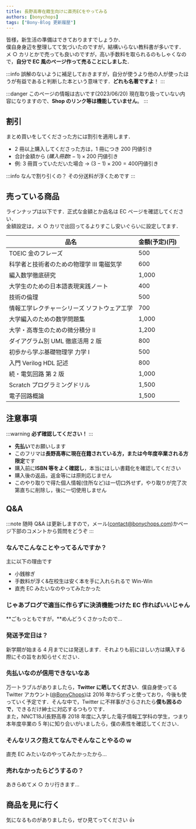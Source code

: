 ```yaml
---
title: 長野高専在籍生向けに直売ECをやってみる
authors: [bonychops]
tags: ["Bony-Blog 更新履歴"]
---
```


皆様，新生活の準備はできておりますでしょうか．  
僕自身身辺を整理してて気づいたのですが，結構いらない教科書が多いです．  
メ ○ カリとかで売っても良いのですが，高い手数料を取られるのもしゃくなので，**自分で EC 風のページ作って売ることにしました**．

<!--truncate-->

:::info
誤解のないように補足しておきますが，自分が使うより他の人が使ったほうが有益であると判断した本という意味です．**どれも名著ですよ**！
:::

:::danger このページの情報は古いです(2023/06/20)
現在取り扱っていない内容になりますので、**Shop のリンク等は機能していません**。
:::

## 割引

まとめ買いをしてくださった方には割引を適用します．

- 2 冊以上購入してくださった方は，1 冊につき 200 円値引き
- 合計金額から $(購入冊数t-1) \times 200$ 円値引き
- 例: 3 冊買っていただいた場合 → $(3 - 1) \times 200 = 400$円値引き

:::info なんで割り引くの？
その分送料が浮くためです
:::

## 売っている商品

ラインナップは以下です．正式な金額とか品名は EC ページを確認してください．  
金額設定は，メ ○ カリで出回ってるよりすこし安いぐらいに設定してます．

| 品名                                        | 金額(予定)(円) |
| ------------------------------------------- | -------------- |
| TOEIC 金のフレーズ                          | 500            |
| 科学者と技術者のための物理学 III 電磁気学   | 600            |
| 編入数学徹底研究                            | 1,000          |
| 大学生のための日本語表現実践ノート          | 400            |
| 技術の倫理                                  | 500            |
| 情報工学レクチャーシリーズ ソフトウェア工学 | 700            |
| 大学編入のための数学問題集                  | 1,000          |
| 大学・高専生のための微分積分 II             | 1,200          |
| ダイアグラム別 UML 徹底活用 2 版            | 800            |
| 初歩から学ぶ基礎物理学 力学 I               | 500            |
| 入門 Verilog HDL 記述                       | 800            |
| 続・電気回路 第 2 版                        | 1,000          |
| Scratch プログラミングドリル                | 1,500          |
| 電子回路概論                                | 1,500          |

## 注意事項

:::warning
**必ず確認してください！**
:::

- **先払い**でお願いします
- このフリマは**長野高専に現在在籍されている方，または今年度卒業される方限定**です
- 購入前に**ISBN 等をよく確認し**，本当にほしい書籍化を確認してください
- 購入後の返品，返金等には原則応じません
- このやり取りで得た個人情報(住所など)は一切口外せず，やり取りが完了次第直ちに削除し，後に一切使用しません

## Q&A

:::note
随時 Q&A は更新しますので，メール(contact@bonychops.com)かページ下部のコメントから質問をどうぞ
:::

### なんでこんなことやってるんですか？

主に以下の理由です

- 小銭稼ぎ
- 手数料が浮く&在校生は安く本を手に入れられるで Win-Win
- 直売 EC みたいなのやってみたかった

### じゃあブログで適当に作らずに決済機能つけた EC 作ればいいじゃん

**ごもっともですが，**めんどうくさかったので...

### 発送予定日は？

新学期が始まる 4 月までには発送します．それよりも前にほしい方は購入する際にその旨をお知らせください．

### 先払いなのが信用できないなあ

万一トラブルがありましたら，**Twitter に晒してください**．僕自身使ってる Twitter アカウント([@BonyChops](https://twitter.com/BonyChops))は 2016 年からずっと使っており，今後も使っていく予定です．そんな中で，Twitter に不祥事がさらされたら**僕も困るので**，できるだけ紳士に対応するつもりです．  
また，NNCT18J(長野高専 2018 年度に入学した電子情報工学科の学生，つまり本年度卒業の 5 年)に知り合いがいましたら，僕の素性を確認してください．

### そんなリスク抱えてなんでそんなことやるの w

直売 EC みたいなのやってみたかったから...

### 売れなかったらどうするの？

あきらめてメ ○ カリ行きます...

## 商品を見に行く

気になるものがありましたら，ぜひ見てってください 👍
